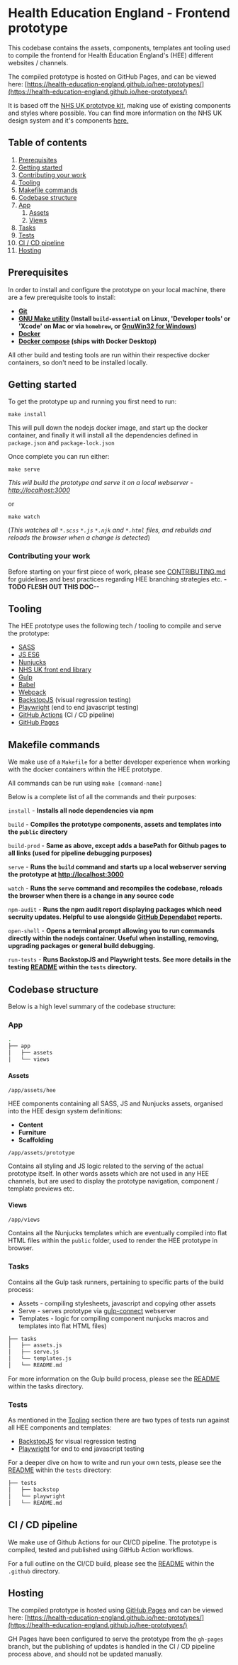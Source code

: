 # Health Education England - Frontend prototype

This codebase contains the assets, components, templates ant tooling used to compile the frontend for Health Education
England's (HEE) different websites / channels.

The compiled prototype is hosted on GitHub Pages, and can be viewed here:
[https://health-education-england.github.io/hee-prototypes/](https://health-education-england.github.io/hee-prototypes/)

It is based off the [NHS UK prototype kit](https://github.com/nhsuk/nhsuk-frontend), making use of existing components
and styles where possible. You can find more information on the NHS UK design system and it's components [here.](https://service-manual.nhs.uk/design-system)

## Table of contents
1. [Prerequisites](#prerequisites)
2. [Getting started](#getting-started)
1. [Contributing your work](#contributing)
3. [Tooling](#tooling)
4. [Makefile commands](#makefile)
5. [Codebase structure](#codebase)
1. [App](#codebase-app)
   1. [Assets](#codebase-app-assets)
   2. [Views](#codebase-app-views)
2. [Tasks](#codebase-tasks)
3. [Tests](#codebase-tests)
6. [CI / CD pipeline](#ci-cd)
7. [Hosting](#hosting)

## Prerequisites
<a name="prerequisites"></a>

In order to install and configure the prototype on your local machine, there are a few prerequisite tools to install:

- **[Git](https://git-scm.com/)**
- **[GNU Make utility](https://www.gnu.org/software/make/) (Install `build-essential` on Linux, 'Developer tools' or
  'Xcode' on Mac or via `homebrew`, or [GnuWin32 for Windows](https://gnuwin32.sourceforge.net/packages/make.htm))**
- **[Docker](https://www.docker.com/products/docker-desktop/)**
- **[Docker compose](https://docs.docker.com/compose/) (ships with Docker Desktop)**

All other build and testing tools are run within their respective docker containers, so don't need to be installed locally.

## Getting started
<a name="getting-started"></a>

To get the prototype up and running you first need to run:

`make install`

This will pull down the nodejs docker image, and start up the docker container, and finally it will install all the
dependencies defined in `package.json` and `package-lock.json`

Once complete you can run either:

`make serve`

_This will build the prototype and serve it on a local webserver - [http://localhost:3000](http://localhost:3000/)_

or

`make watch`

(_This watches all `*.scss` `*.js` `*.njk` and `*.html` files, and rebuilds and reloads the browser when a change is detected_)

### Contributing your work
<a name="contributing"></a>

Before starting on your first piece of work, please see [CONTRIBUTING.md](https://github.com/Health-Education-England/hee-prototypes/blob/master/CONTRIBUTING.md)
for guidelines and best practices regarding HEE branching strategies etc. **-TODO FLESH OUT THIS DOC--**

## Tooling
<a name="tooling"></a>

The HEE prototype uses the following tech / tooling to compile and serve the prototype:

- [SASS](https://www.npmjs.com/package/sass)
- [JS ES6](https://www.w3schools.com/js/js_es6.asp)
- [Nunjucks](https://mozilla.github.io/nunjucks/)
- [NHS UK front end library](https://github.com/nhsuk/nhsuk-frontend)
- [Gulp](https://github.com/gulpjs/gulp)
- [Babel](https://babeljs.io/)
- [Webpack](https://webpack.js.org/)
- [BackstopJS](https://garris.github.io/BackstopJS/) (visual regression testing)
- [Playwright](https://playwright.dev/) (end to end javascript testing)
- [GitHub Actions](https://github.com/features/actions) (CI / CD pipeline)
- [GitHub Pages](https://pages.github.com/)

## Makefile commands
<a name="makefile"></a>

We make use of a `Makefile` for a better developer experience when working with the docker containers within the HEE
prototype.

All commands can be run using `make [command-name]`

Below is a complete list of all the commands and their purposes:

`install` - **Installs all node dependencies via npm**

`build` - **Compiles the prototype components, assets and templates into the `public` directory**

`build-prod` - **Same as above, except adds a basePath for Github pages to all links (used for pipeline debugging purposes)**

`serve` - **Runs the `build` command and starts up a local webserver serving the prototype at [http://localhost:3000](http://localhost:3000)**

`watch` - **Runs the `serve` command and recompiles the codebase, reloads the browser when there is a change in any source code**

`npm-audit` - **Runs the npm audit report displaying packages which need secruity updates. Helpful to use alongside
[GitHub Dependabot](https://github.blog/2020-06-01-keep-all-your-packages-up-to-date-with-dependabot/) reports.**

`open-shell` - **Opens a terminal prompt allowing you to run commands directly within the nodejs container. Useful when installing, removing, upgrading packages or general build debugging.**

`run-tests` - **Runs BackstopJS and Playwright tests. See more details in the testing [README](https://github.com/Health-Education-England/hee-prototypes/blob/master/tests/README.md) within the `tests` directory.**

## Codebase structure
<a name="codebase"></a>

Below is a high level summary of the codebase structure:

### App
<a name="codebase-app"></a>

```bash
.
├── app
│   ├── assets
│   └── views
```

#### Assets
<a name="codebase-app-assets"></a>

`/app/assets/hee`

HEE components containing all SASS, JS and Nunjucks assets, organised into the HEE design system definitions:

- **Content**
- **Furniture**
- **Scaffolding**

`/app/assets/prototype`

Contains all styling and JS logic related to the serving of the actual prototype itself. In other words assets which
are not used in any HEE channels, but are used to display the prototype navigation, component / template previews etc.

#### Views
<a name="codebase-app-views"></a>

`/app/views`

Contains all the Nunjucks templates which are eventually compiled into flat HTML files within the `public` folder, used
to render the HEE prototype in browser.

### Tasks
<a name="codebase-tasks"></a>

Contains all the Gulp task runners, pertaining to specific parts of the build process:

- Assets - compiling stylesheets, javascript and copying other assets
- Serve - serves prototype via [gulp-connect](https://www.npmjs.com/package/gulp-connect) webserver
- Templates - logic for compiling component nunjucks macros and templates into flat HTML files)

```bash
├── tasks
│   ├── assets.js
│   ├── serve.js
│   └── templates.js
│   └── README.md
```

For more information on the Gulp build process, please see the [README](https://github.com/Health-Education-England/hee-prototypes/blob/master/tasks/README.md) within the tasks directory.

### Tests
<a name="codebase-tests"></a>

As mentioned in the [Tooling](#tooling) section there are two types of tests run against all HEE components and templates:

- [BackstopJS](https://garris.github.io/BackstopJS/) for visual regression testing
- [Playwright](https://playwright.dev/) for end to end javascript testing

For a deeper dive on how to write and run your own tests, please see the [README](https://github.com/Health-Education-England/hee-prototypes/blob/master/tests/README.md) within the `tests` directory:

```bash
├── tests
│   ├── backstop
│   └── playwright
│   └── README.md
```

## CI / CD pipeline
<a name="ci-cd"></a>

We make use of Github Actions for our CI/CD pipeline. The prototype is compiled, tested and published using GitHub
Action workflows.

For a full outline on the CI/CD build, please see the [README](https://github.com/Health-Education-England/hee-prototypes/blob/master/.github/README-PIPELINE.md)
within the `.github` directory.

## Hosting
<a name="hosting"></a>

The compiled prototype is hosted using [GitHub Pages](https://pages.github.com/) and can be viewed here:
[https://health-education-england.github.io/hee-prototypes/](https://health-education-england.github.io/hee-prototypes/)

GH Pages have been configured to serve the prototype from the `gh-pages` branch, but the publishing of updates is
handled in the CI / CD pipeline process above, and should not be updated manually. 
